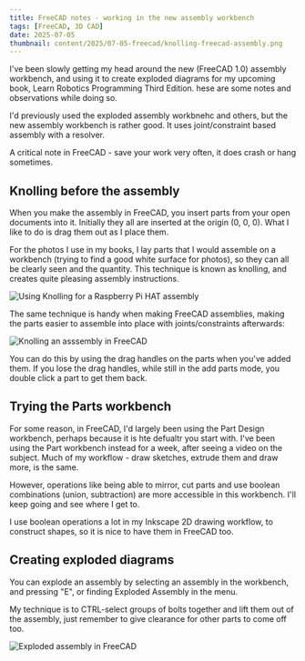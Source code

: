 ```yaml
---
title: FreeCAD notes - working in the new assembly workbench
tags: [FreeCAD, 3D CAD]
date: 2025-07-05
thumbnail: content/2025/07-05-freecad/knolling-freecad-assembly.png
---
```

I've been slowly getting my head around the new (FreeCAD 1.0) assembly workbench, and using it to create exploded diagrams for my upcoming book, Learn Robotics Programming Third Edition. 
hese are some notes and observations while doing so.

I'd previously used the exploded assembly workbnehc and others, but the new assembly workbench is rather good.
It uses joint/constraint based assembly with a resolver.

A critical note in FreeCAD - save your work very often, it does crash or hang sometimes.

## Knolling before the assembly

When you make the assembly in FreeCAD, you insert parts from your open documents into it.
Initially they all are inserted at the origin (0, 0, 0).
What I like to do is drag them out as I place them.

For the photos I use in my books, I lay parts that I would assemble on a workbench (trying to find a good white surface for photos), so they can all be clearly seen and the quantity.
This technique is known as knolling, and creates quite pleasing assembly instructions.

![Using Knolling for a Raspberry Pi HAT assembly](/2025/07-05-freecad/knolling-raspberrry-pi-hat-assembly.png)

The same technique is handy when making FreeCAD assemblies, making the parts easier to assemble into place with joints/constraints afterwards:

![Knolling an asssembly in FreeCAD](/2025/07-05-freecad/knolling-freecad-assembly.png)

You can do this by using the drag handles on the parts when you've added them.
If you lose the drag handles, while still in the add parts mode, you double click a part to get them back.

## Trying the Parts workbench

For some reason, in FreeCAD, I'd largely been using the Part Design workbench, perhaps because it is hte defualtr you start with.
I've been using the Part workbench instead for a week, after seeing a video on the subject.
Much of my workflow - draw sketches, extrude them and draw more, is the same.

However, operations like being able to mirror, cut parts and use boolean combinations (union, subtraction) are more accessible in this workbench.
I'll keep going and see where I get to.

I use boolean operations a lot in my Inkscape 2D drawing workflow, to construct shapes, so it is nice to have them in FreeCAD too.

## Creating exploded diagrams

You can explode an assembly by selecting an assembly in the workbench, and pressing "E", or finding Exploded Assembly in the menu.

My technique is to CTRL-select groups of bolts together and lift them out of the assembly, just remember to give clearance for other parts to come off too.

![Exploded assembly in FreeCAD](/2025/07-05-freecad/freecad-exploded-assembly.png)
